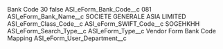 <?xml version="1.0" encoding="UTF-8"?>
<CustomMetadata xmlns="http://soap.sforce.com/2006/04/metadata" xmlns:xsi="http://www.w3.org/2001/XMLSchema-instance" xmlns:xsd="http://www.w3.org/2001/XMLSchema">
    <label>Bank Code 30</label>
    <protected>false</protected>
    <values>
        <field>ASI_eForm_Bank_Code__c</field>
        <value xsi:type="xsd:string">081</value>
    </values>
    <values>
        <field>ASI_eForm_Bank_Name__c</field>
        <value xsi:type="xsd:string">SOCIETE GENERALE ASIA LIMITED</value>
    </values>
    <values>
        <field>ASI_eForm_Class_Code__c</field>
        <value xsi:nil="true"/>
    </values>
    <values>
        <field>ASI_eForm_SWIFT_Code__c</field>
        <value xsi:type="xsd:string">SOGEHKHH</value>
    </values>
    <values>
        <field>ASI_eForm_Search_Type__c</field>
        <value xsi:nil="true"/>
    </values>
    <values>
        <field>ASI_eForm_Type__c</field>
        <value xsi:type="xsd:string">Vendor Form Bank Code Mapping</value>
    </values>
    <values>
        <field>ASI_eForm_User_Department__c</field>
        <value xsi:nil="true"/>
    </values>
</CustomMetadata>
